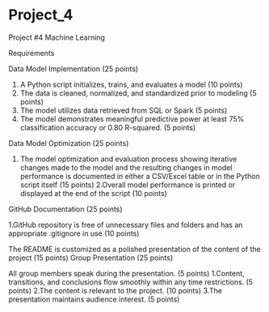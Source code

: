 # Project_4
Project #4  Machine Learning

Requirements

Data Model Implementation (25 points)

1. A Python script initializes, trains, and evaluates a model (10 points)
2. The data is cleaned, normalized, and standardized prior to modeling (5 points)
3. The model utilizes data retrieved from SQL or Spark (5 points)
4. The model demonstrates meaningful predictive power at least 75% classification accuracy or 0.80 R-squared. (5 points)


Data Model Optimization (25 points)

1. The model optimization and evaluation process showing iterative changes made to the model and the resulting changes in model performance is documented in either a CSV/Excel table or in the Python script itself (15 points)
2.Overall model performance is printed or displayed at the end of the script (10 points)

GitHub Documentation (25 points)

1.GitHub repository is free of unnecessary files and folders and has an appropriate .gitignore in use (10 points)

The README is customized as a polished presentation of the content of the project (15 points)
Group Presentation (25 points)

All group members speak during the presentation. (5 points)
1.Content, transitions, and conclusions flow smoothly within any time restrictions. (5 points)
2.The content is relevant to the project. (10 points)
3.The presentation maintains audience interest. (5 points)
